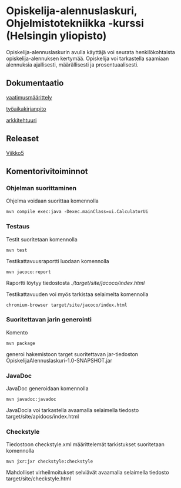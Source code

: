 # Opiskelija-alennuslaskuri, Ohjelmistotekniikka -kurssi (Helsingin yliopisto)

Opiskelija-alennuslaskurin avulla käyttäjä voi seurata henkilökohtaista opiskelija-alennuksen kertymää. Opiskelija voi tarkastella saamiaan alennuksia ajallisesti, määrällisesti ja prosentuaalisesti. 

## Dokumentaatio

[vaatimusmäärittely](https://github.com/StrappedGlint13/ot-harjoitustyo/blob/master/Dokumentaatio/vaatimusm%C3%A4%C3%A4rittely.md)

[työaikakirjanpito](https://github.com/StrappedGlint13/ot-harjoitustyo/blob/master/Dokumentaatio/ty%C3%B6aikakirjanpito.md)

[arkkitehtuuri](https://github.com/StrappedGlint13/ot-harjoitustyo/blob/master/Dokumentaatio/arkkitehtuuri.md)

## Releaset

[Viikko5](https://github.com/StrappedGlint13/ot-harjoitustyo/releases/viikko5)

## Komentorivitoiminnot 

### Ohjelman suorittaminen

Ohjelma voidaan suorittaa komennolla

```
mvn compile exec:java -Dexec.mainClass=ui.CalculatorUi
```

### Testaus

Testit suoritetaan komennolla 

```
mvn test
```
Testikattavuusraportti luodaan komennolla

```
mvn jacoco:report
```

Raportti löytyy tiedostosta _./target/site/jacoco/index.html_

Testikattavuuden voi myös tarkistaa selaimelta komennolla

```
chromium-browser target/site/jacoco/index.html 
```

### Suoritettavan jarin generointi

Komento

```
mvn package
```
generoi hakemistoon target suoritettavan jar-tiedoston OpiskelijaAlennuslaskuri-1.0-SNAPSHOT.jar

### JavaDoc

JavaDoc generoidaan komennolla

```
mvn javadoc:javadoc
```
JavaDocia voi tarkastella avaamalla selaimella tiedosto target/site/apidocs/index.html

### Checkstyle 

Tiedostoon checkstyle.xml määrittelemät tarkistukset suoritetaan komennolla

```
mvn jxr:jxr checkstyle:checkstyle
```
Mahdolliset virheilmoitukset selviävät avaamalla selaimella tiedosto target/site/checkstyle.html




